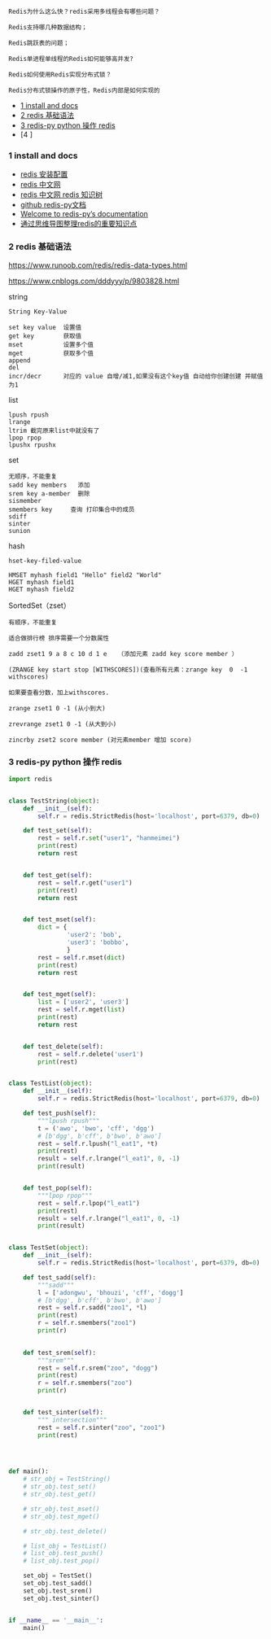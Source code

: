 	Redis为什么这么快？redis采用多线程会有哪些问题？

	Redis支持哪几种数据结构；

	Redis跳跃表的问题；

	Redis单进程单线程的Redis如何能够高并发?

	Redis如何使用Redis实现分布式锁？

	Redis分布式锁操作的原子性，Redis内部是如何实现的


  * [1 install and docs](#1-install-and-docs)
  * [2 redis 基础语法](#2-redis-基础语法)
  * [3 redis-py python 操作 redis](#3-redis-py-python-操作-redis)
  * [4 ]
  
### 1 install and docs

- [redis 安装配置](https://www.cnblogs.com/joyet/p/6103041.html)
- [redis 中文网](http://www.redis.cn/)
- [redis 中文网 redis 知识树](http://www.redis.cn/map.html)
- [github redis-py文档](https://github.com/andymccurdy/redis-py)
- [Welcome to redis-py’s documentation](https://redis-py.readthedocs.io/en/latest/)
- [通过思维导图整理redis的重要知识点](https://github.com/Weiwf/redis-mindmap)

### 2 redis 基础语法

https://www.runoob.com/redis/redis-data-types.html

https://www.cnblogs.com/dddyyy/p/9803828.html

string
```
String Key-Value

set key value  设置值
get key        获取值
mset           设置多个值
mget           获取多个值
append
del
incr/decr      对应的 value 自增/减1,如果没有这个key值 自动给你创建创建 并赋值为1
```
list
```
lpush rpush
lrange
ltrim 截完原来list中就没有了
lpop rpop
lpushx rpushx

```
set
```
无顺序，不能重复
sadd key members   添加
srem key a-member  删除
sismember
smembers key     查询 打印集合中的成员
sdiff
sinter
sunion
```
hash
```
hset-key-filed-value

HMSET myhash field1 "Hello" field2 "World"
HGET myhash field1
HGET myhash field2
```
SortedSet（zset）
```
有顺序，不能重复

适合做排行榜 排序需要一个分数属性

zadd zset1 9 a 8 c 10 d 1 e   （添加元素 zadd key score member ）

(ZRANGE key start stop [WITHSCORES])(查看所有元素：zrange key  0  -1  withscores)

如果要查看分数，加上withscores.

zrange zset1 0 -1 (从小到大)

zrevrange zset1 0 -1 (从大到小)

zincrby zset2 score member (对元素member 增加 score)
```

### 3 redis-py python 操作 redis
```python
import redis


class TestString(object):
	def __init__(self):
		self.r = redis.StrictRedis(host='localhost', port=6379, db=0)

	def test_set(self):
		rest = self.r.set("user1", "hanmeimei")
		print(rest)
		return rest


	def test_get(self):
		rest = self.r.get("user1")
		print(rest)
		return rest


	def test_mset(self):
		dict = {
				'user2': 'bob',
				'user3': 'bobbo',
				}
		rest = self.r.mset(dict)
		print(rest)
		return rest


	def test_mget(self):
		list = ['user2', 'user3']
		rest = self.r.mget(list)
		print(rest)
		return rest


	def test_delete(self):
		rest = self.r.delete('user1')
		print(rest)


class TestList(object):
	def __init__(self):
		self.r = redis.StrictRedis(host='localhost', port=6379, db=0)

	def test_push(self):
		"""lpush rpush"""
		t = ('awo', 'bwo', 'cff', 'dgg')
		# [b'dgg', b'cff', b'bwo', b'awo']
		rest = self.r.lpush("l_eat1", *t)
		print(rest)
		result = self.r.lrange("l_eat1", 0, -1)
		print(result)


	def test_pop(self):
		"""lpop rpop"""		
		rest = self.r.lpop("l_eat1")
		print(rest)
		result = self.r.lrange("l_eat1", 0, -1)
		print(result)


class TestSet(object):
	def __init__(self):
		self.r = redis.StrictRedis(host='localhost', port=6379, db=0)

	def test_sadd(self):
		"""sadd"""
		l = ['adongwu', 'bhouzi', 'cff', 'dogg']
		# [b'dgg', b'cff', b'bwo', b'awo']
		rest = self.r.sadd("zoo1", *l)
		print(rest)
		r = self.r.smembers("zoo1")
		print(r)

	
	def test_srem(self):
		"""srem"""		
		rest = self.r.srem("zoo", "dogg")
		print(rest)
		r = self.r.smembers("zoo")
		print(r)


	def test_sinter(self):
		""" intersection"""		
		rest = self.r.sinter("zoo", "zoo1")
		print(rest)
		



def main():
	# str_obj = TestString()
	# str_obj.test_set()
	# str_obj.test_get()

	# str_obj.test_mset()
	# str_obj.test_mget()

	# str_obj.test_delete()

	# list_obj = TestList()
	# list_obj.test_push()
	# list_obj.test_pop()

	set_obj = TestSet()
	set_obj.test_sadd()
	set_obj.test_srem()
	set_obj.test_sinter()


if __name__ == '__main__':
	main()
```

